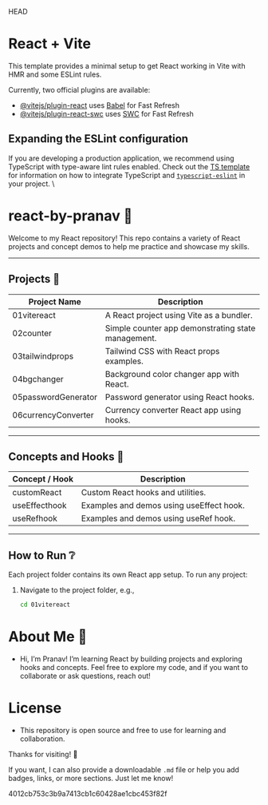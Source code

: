 HEAD

# React + Vite

This template provides a minimal setup to get React working in Vite with HMR and some ESLint rules.

Currently, two official plugins are available:

- [@vitejs/plugin-react](https://github.com/vitejs/vite-plugin-react/blob/main/packages/plugin-react) uses [Babel](https://babeljs.io/) for Fast Refresh
- [@vitejs/plugin-react-swc](https://github.com/vitejs/vite-plugin-react/blob/main/packages/plugin-react-swc) uses [SWC](https://swc.rs/) for Fast Refresh

## Expanding the ESLint configuration

If you are developing a production application, we recommend using TypeScript with type-aware lint rules enabled. Check out the [TS template](https://github.com/vitejs/vite/tree/main/packages/create-vite/template-react-ts) for information on how to integrate TypeScript and [`typescript-eslint`](https://typescript-eslint.io) in your project.
\

# react-by-pranav 🚀

Welcome to my React repository! This repo contains a variety of React projects and concept demos to help me practice and showcase my skills.

---

## Projects 🎨

| Project Name        | Description                                        |
| ------------------- | -------------------------------------------------- |
| 01vitereact         | A React project using Vite as a bundler.           |
| 02counter           | Simple counter app demonstrating state management. |
| 03tailwindprops     | Tailwind CSS with React props examples.            |
| 04bgchanger         | Background color changer app with React.           |
| 05passwordGenerator | Password generator using React hooks.              |
| 06currencyConverter | Currency converter React app using hooks.          |

---

## Concepts and Hooks 🏫

| Concept / Hook | Description                              |
| -------------- | ---------------------------------------- |
| customReact    | Custom React hooks and utilities.        |
| useEffecthook  | Examples and demos using useEffect hook. |
| useRefhook     | Examples and demos using useRef hook.    |

---

## How to Run ❔

Each project folder contains its own React app setup. To run any project:

1. Navigate to the project folder, e.g.,
   ```bash
   cd 01vitereact


   ```

# About Me 🙌

- Hi, I’m Pranav! I’m learning React by building projects and exploring hooks and concepts. Feel free to explore my code, and if you want to collaborate or ask questions, reach out!

# License

- This repository is open source and free to use for learning and collaboration.

Thanks for visiting! 🚀

If you want, I can also provide a downloadable `.md` file or help you add badges, links, or more sections. Just let me know!

4012cb753c3b9a7413cb1c60428ae1cbc453f82f
